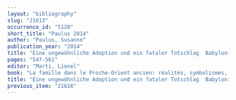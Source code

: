 ```yaml
---
layout: "bibliography"
slug: "21613"
occurrence_id: "5120"
short_title: "Paulus 2014"
author: "Paulus, Susanne"
publication_year: "2014"
title: "Eine ungewöhnliche Adoption und ein fataler Totschlag ­ Babylonische Familiengeschichten aus dem frühen 1. Jt. v. Chr."
pages: "547-561"
editor: "Marti, Lionel"
book: "La famille dans le Proche-Orient ancien: réalités, symbolismes, et images. Proceedings of the 55th Rencontre Assyriologique Internationale at Paris, 6-9 July 2009 (Winona Lake)"
title: "Eine ungewöhnliche Adoption und ein fataler Totschlag ­ Babylonische Familiengeschichten aus dem frühen 1. Jt. v. Chr."
previous_item: "21616"
---
```

